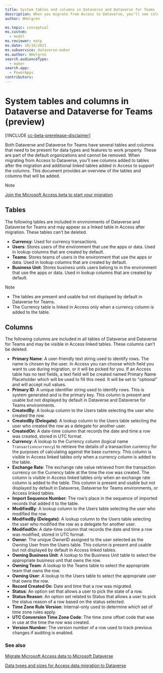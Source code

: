 ```yaml
---
title: System tables and columns in Dataverse and Dataverse for Teams | Microsoft Docs
description: When you migrate from Access to Dataverse, you'll see columns added to tables after the migration and additional linked tables added in Access to support the columns.
author: NHelgren

ms.topic: conceptual
ms.custom: 
  - model
ms.reviewer: matp
ms.date: 10/18/2021
ms.subservice: dataverse-maker
ms.author: NHelgren
search.audienceType: 
  - maker
search.app: 
  - PowerApps
contributors:
---
```

# System tables and columns in Dataverse and Dataverse for Teams (preview)

[!INCLUDE [cc-beta-prerelease-disclaimer](../../includes/cc-beta-prerelease-disclaimer.md)]

Both Dataverse and Dataverse for Teams have several tables and columns that need to be present for data types and features to work properly. These are part of the default organizations and cannot be removed. When migrating from Access to Dataverse, you'll see columns added to tables after the migration and additional linked tables added in Access to support the columns. This document provides an overview of the tables and columns that will be added.

> [!NOTE]
> [Join the Microsoft Access beta to start your migration](https://aka.ms/AccessAndPowerPlatform)

## Tables

The following tables are included in environments of Dataverse and Dataverse for Teams and may appear as a linked table in Access after migration. These tables can't be deleted.

- **Currency**: Used for currency transactions.
- **Users**: Stores users of the environment that use the apps or data. Used in lookup columns that are created by default.
- **Teams**: Stores teams of users in the environment that use the apps or data. Used in lookup columns that are created by default.
- **Business Unit**: Stores business units users belong to in the environment that use the apps or data. Used in lookup columns that are created by default.

> [!NOTE]
> - The tables are present and usable but not displayed by default in Dataverse for Teams.
> - The Currency table is linked in Access only when a currency column is added to the table.

## Columns 

The following columns are included in all tables of Dataverse and Dataverse for Teams and may be visible in Access linked tables. These columns can't be deleted.

- **Primary Name**: A user-friendly text string used to identify rows. The name is chosen by the user. In Access you can choose which field you want to use during migration, or it will be picked for you. If an Access table has no text fields, a text field will be created named Primary Name Placeholder which will be used to fill this need. It will be set to "optional" and will accept null values.
- **Primary ID**: A unique identifier string used to identify rows. This is system generated and is the primary key. This column is present and usable but not displayed by default in Dataverse and Dataverse for Teams environments.
- **CreatedBy**: A lookup column to the Users table selecting the user who created the row.
- **CreatedBy (Delegate)**: A lookup column to the Users table selecting the user who created the row as a delegate for another user.
- **CreatedOn**: A date-time column that records the date and time a row was created, stored in UTC format.
- **Currency**: A lookup to the Currency column (logical name `Transactioncurrency`) to retrieve the details of a transaction currency for the purposes of calculating against the base currency. This column is visible in Access linked tables only when a currency column is added to the table.
- **Exchange Rate**: The exchange rate value retrieved from the transaction currency on the Currency table at the time the row was created. The column is visible in Access linked tables only when an exchange rate column is added to the table. This column is present and usable but not displayed by default in Dataverse, Dataverse for Teams environments, or Access linked tables.
- **Import Sequence Number**: The row’s place in the sequence of imported records that added it to the table.
- **ModifiedBy**: A lookup column to the Users table selecting the user who modified the row.
- **ModifiedBy (Delegate)**: A lookup column to the Users table selecting the user who modified the row as a delegate for another user.
- **ModifiedOn**: A date-time column that records the date and time a row was modified, stored in UTC format.
- **Owner**: The unique OwnerID assigned to the user selected as the Owning User from the Users table. This column is present and usable but not displayed by default in Access linked tables.
- **Owning Business Unit**: A lookup to the Business Unit table to select the appropriate business unit that owns the row.
- **Owning Team**: A lookup to the Teams table to select the appropriate team that owns the row.
- **Owning User**: A lookup to the Users table to select the appropriate user that owns the row.
- **Record Created On**: Date and time that a row was migrated.
- **Status**: An option set that allows a user to pick the state of a row.
- **Status Reason**: An option set related to Status that allows a user to pick the status reason of a row based on the status selected. 
- **Time Zone Rule Version**: Internal-only used to determine which set of time zone rules apply.
- **UTC Conversion Time Zone Code**: The time zone offset code that was in use at the time the row was created.
- **Version Number**: The version number of a row used to track previous changes if auditing is enabled.

### See also

[Migrate Microsoft Access data to Microsoft Dataverse](migrate-access-to-dataverse.md)

[Data types and sizes for Access data migration to Dataverse](migrate-access-datatypes.md)
